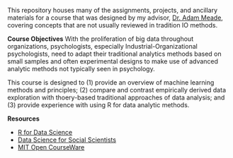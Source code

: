 This repository houses many of the assignments, projects, and ancillary materials for a  course that was designed by my advisor, [Dr. Adam Meade](https://meade.wordpress.ncsu.edu/), covering concepts that are not usually reviewed in tradition IO methods. 

**Course Objectives**
With the proliferation of big data throughout organizations, psychologists, especially Industrial-Organizational psychologists, need to adapt their traditional analytics methods based on small samples and often experimental designs to make use of advanced analytic methods not typically seen in psychology. 

This course is designed to (1) provide an overview of machine learning methods and principles; (2) compare and contrast empirically derived data exploration with thoery-based traditional approaches of data analysis; and (3) provide experience with using R for data analytic methods. 

**Resources** 
- [R for Data Science](https://r4ds.had.co.nz/)
- [Data Science for Social Scientists](http://datascience.tntlab.org/schedule-materials/)
- [MIT Open CourseWare](https://ocw.mit.edu/courses/sloan-school-of-management/15-071-the-analytics-edge-spring-2017/an-introduction-to-analytics/)
